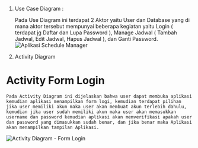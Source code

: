 1. Use Case Diagram : 

    Pada Use Diagram ini terdapat 2 Aktor yaitu User dan Database yang di mana aktor tersebut mempunyai beberapa kegiatan 
yaitu Login ( terdapat jg Daftar dan Lupa Password ), Manage Jadwal ( Tambah Jadwal, Edit Jadwal, Hapus Jadwal ), dan Ganti Password.
![Aplikasi Schedule Manager](https://user-images.githubusercontent.com/31654976/140764560-c552ee28-7e71-4efb-afd8-bdfcd25e0d0d.jpeg)

2. Activity Diagram

  # Activity Form Login
  
    Pada Activity Diagram ini dijelaskan bahwa user dapat membuka aplikasi kemudian aplikasi menampilkan form logi, kemudian terdapat pilihan jika user memiliki akun maka user akan membuat akun terlebih dahulu, kemudian jika user sudah memiliki akun maka user akan memasukkan username dan password kemudian aplikasi akan memverifikasi apakah user dan password yang dimasukkan sudah benar, dan jika benar maka Aplikasi akan menampilkan tampilan Aplikasi.
![Activity Diagram - Form Login](https://user-images.githubusercontent.com/31654976/140766487-132cdb13-0f0a-4ee8-8939-3d664ef25e21.jpeg)
